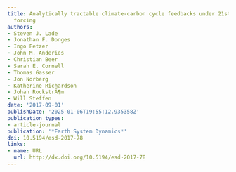 ```yaml
---
title: Analytically tractable climate-carbon cycle feedbacks under 21st century anthropogenic
  forcing
authors:
- Steven J. Lade
- Jonathan F. Donges
- Ingo Fetzer
- John M. Anderies
- Christian Beer
- Sarah E. Cornell
- Thomas Gasser
- Jon Norberg
- Katherine Richardson
- Johan RockstrÃ¶m
- Will Steffen
date: '2017-09-01'
publishDate: '2025-01-06T19:55:12.935358Z'
publication_types:
- article-journal
publication: '*Earth System Dynamics*'
doi: 10.5194/esd-2017-78
links:
- name: URL
  url: http://dx.doi.org/10.5194/esd-2017-78
---
```

